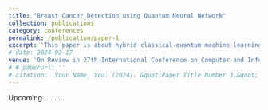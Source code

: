 ```yaml
---
title: "Breast Cancer Detection using Quantum Neural Network"
collection: publications
category: conferences
permalink: /publication/paper-1
excerpt: 'This paper is about hybrid classical-quantum machine learning'
# date: 2024-02-17
venue: 'On Review in 27th International Conference on Computer and Information Technology (ICCIT 2024)'
# # paperurl: ''
# citation: 'Your Name, You. (2024). &quot;Paper Title Number 3.&quot; <i>GitHub Journal of Bugs</i>. 1(3).'
---
```


Upcoming...........
